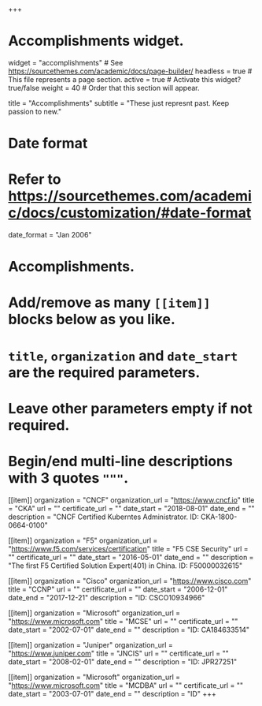 +++
# Accomplishments widget.
widget = "accomplishments"  # See https://sourcethemes.com/academic/docs/page-builder/
headless = true  # This file represents a page section.
active = true  # Activate this widget? true/false
weight = 40  # Order that this section will appear.

title = "Accomplishments"
subtitle = "These just represnt past. Keep passion to new."

# Date format
#   Refer to https://sourcethemes.com/academic/docs/customization/#date-format
date_format = "Jan 2006"

# Accomplishments.
#   Add/remove as many `[[item]]` blocks below as you like.
#   `title`, `organization` and `date_start` are the required parameters.
#   Leave other parameters empty if not required.
#   Begin/end multi-line descriptions with 3 quotes `"""`.

[[item]]
  organization = "CNCF"
  organization_url = "https://www.cncf.io"
  title = "CKA"
  url = ""
  certificate_url = ""
  date_start = "2018-08-01"
  date_end = ""
  description = "CNCF Certified Kuberntes Administrator. ID: CKA-1800-0664-0100"

[[item]]
  organization = "F5"
  organization_url = "https://www.f5.com/services/certification"
  title = "F5 CSE Security"
  url = ""
  certificate_url = ""
  date_start = "2016-05-01"
  date_end = ""
  description = "The first F5 Certified Solution Expert(401) in China. ID: F50000032615"
  
[[item]]
  organization = "Cisco"
  organization_url = "https://www.cisco.com"
  title = "CCNP"
  url = ""
  certificate_url = ""
  date_start = "2006-12-01"
  date_end = "2017-12-21"
  description = "ID: CSCO10934966"
  
[[item]]
  organization = "Microsoft"
  organization_url = "https://www.microsoft.com"
  title = "MCSE"
  url = ""
  certificate_url = ""
  date_start = "2002-07-01"
  date_end = ""
  description = "ID: CA184633514"


  [[item]]
  organization = "Juniper"
  organization_url = "https://www.juniper.com"
  title = "JNCIS"
  url = ""
  certificate_url = ""
  date_start = "2008-02-01"
  date_end = ""
  description = "ID: JPR27251"

[[item]]
  organization = "Microsoft"
  organization_url = "https://www.microsoft.com"
  title = "MCDBA"
  url = ""
  certificate_url = ""
  date_start = "2003-07-01"
  date_end = ""
  description = "ID"
+++
